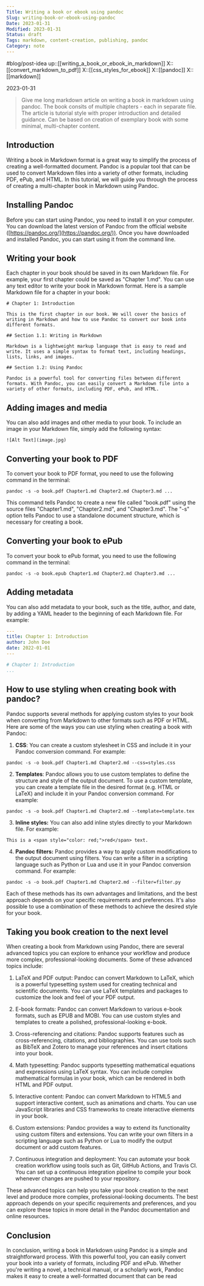 ```yaml
---
Title: Writing a book or ebook using pandoc
Slug: writing-book-or-ebook-using-pandoc
Date: 2023-01-31
Modified: 2023-01-31
Status: draft
Tags: markdown, content-creation, publishing, pandoc
Category: note
---
```


#blog/post-idea 
up::[[writing_a_book_or_ebook_in_markdown]]
X::[[convert_markdown_to_pdf]]
X::[[css_styles_for_ebook]]
X::[[pandoc]]
X::[[markdown]]


2023-01-31
> Give me long markdown article on writing a book in markdown using pandoc. The book consits of multiple chapters - each in separate file. The article is tutorial style with proper introduction and detailed guidance. Can be based on creation of exemplary book with some minimal, multi-chapter content.


## Introduction

Writing a book in Markdown format is a great way to simplify the process of creating a well-formatted document. Pandoc is a popular tool that can be used to convert Markdown files into a variety of other formats, including PDF, ePub, and HTML. In this tutorial, we will guide you through the process of creating a multi-chapter book in Markdown using Pandoc.

## Installing Pandoc

Before you can start using Pandoc, you need to install it on your computer. You can download the latest version of Pandoc from the official website ([https://pandoc.org/](https://pandoc.org/)). Once you have downloaded and installed Pandoc, you can start using it from the command line.

## Writing your book

Each chapter in your book should be saved in its own Markdown file. For example, your first chapter could be saved as "Chapter 1.md". You can use any text editor to write your book in Markdown format. Here is a sample Markdown file for a chapter in your book:

```
# Chapter 1: Introduction

This is the first chapter in our book. We will cover the basics of writing in Markdown and how to use Pandoc to convert our book into different formats.

## Section 1.1: Writing in Markdown

Markdown is a lightweight markup language that is easy to read and write. It uses a simple syntax to format text, including headings, lists, links, and images.

## Section 1.2: Using Pandoc

Pandoc is a powerful tool for converting files between different formats. With Pandoc, you can easily convert a Markdown file into a variety of other formats, including PDF, ePub, and HTML.

```

## Adding images and media

You can also add images and other media to your book. To include an image in your Markdown file, simply add the following syntax:


`![Alt Text](image.jpg)`

## Converting your book to PDF

To convert your book to PDF format, you need to use the following command in the terminal:


`pandoc -s -o book.pdf Chapter1.md Chapter2.md Chapter3.md ...`

This command tells Pandoc to create a new file called "book.pdf" using the source files "Chapter1.md", "Chapter2.md", and "Chapter3.md". The "-s" option tells Pandoc to use a standalone document structure, which is necessary for creating a book.

## Converting your book to ePub

To convert your book to ePub format, you need to use the following command in the terminal:


`pandoc -s -o book.epub Chapter1.md Chapter2.md Chapter3.md ...`

## Adding metadata

You can also add metadata to your book, such as the title, author, and date, by adding a YAML header to the beginning of each Markdown file. For example:

```yaml
---
title: Chapter 1: Introduction
author: John Doe
date: 2022-01-01
---

# Chapter 1: Introduction
...

```

## How to use styling when creating book with pandoc?
Pandoc supports several methods for applying custom styles to your book when converting from Markdown to other formats such as PDF or HTML. Here are some of the ways you can use styling when creating a book with Pandoc:

1.  **CSS**: You can create a custom stylesheet in CSS and include it in your Pandoc conversion command. For example:

`pandoc -s -o book.pdf Chapter1.md Chapter2.md --css=styles.css`

2.  **Templates**: Pandoc allows you to use custom templates to define the structure and style of the output document. To use a custom template, you can create a template file in the desired format (e.g. HTML or LaTeX) and include it in your Pandoc conversion command. For example:

`pandoc -s -o book.pdf Chapter1.md Chapter2.md --template=template.tex`

3.  **Inline styles:** You can also add inline styles directly to your Markdown file. For example:

`This is a <span style="color: red;">red</span> text.`

4.  **Pandoc filters:** Pandoc provides a way to apply custom modifications to the output document using filters. You can write a filter in a scripting language such as Python or Lua and use it in your Pandoc conversion command. For example:

`pandoc -s -o book.pdf Chapter1.md Chapter2.md --filter=filter.py`

Each of these methods has its own advantages and limitations, and the best approach depends on your specific requirements and preferences. It's also possible to use a combination of these methods to achieve the desired style for your book.

## Taking you book creation to the next level
When creating a book from Markdown using Pandoc, there are several advanced topics you can explore to enhance your workflow and produce more complex, professional-looking documents. Some of these advanced topics include:

1.  LaTeX and PDF output: Pandoc can convert Markdown to LaTeX, which is a powerful typesetting system used for creating technical and scientific documents. You can use LaTeX templates and packages to customize the look and feel of your PDF output.
    
2.  E-book formats: Pandoc can convert Markdown to various e-book formats, such as EPUB and MOBI. You can use custom styles and templates to create a polished, professional-looking e-book.
    
3.  Cross-referencing and citations: Pandoc supports features such as cross-referencing, citations, and bibliographies. You can use tools such as BibTeX and Zotero to manage your references and insert citations into your book.
    
4.  Math typesetting: Pandoc supports typesetting mathematical equations and expressions using LaTeX syntax. You can include complex mathematical formulas in your book, which can be rendered in both HTML and PDF output.
    
5.  Interactive content: Pandoc can convert Markdown to HTML5 and support interactive content, such as animations and charts. You can use JavaScript libraries and CSS frameworks to create interactive elements in your book.
    
6.  Custom extensions: Pandoc provides a way to extend its functionality using custom filters and extensions. You can write your own filters in a scripting language such as Python or Lua to modify the output document or add custom features.
    
7.  Continuous integration and deployment: You can automate your book creation workflow using tools such as Git, GitHub Actions, and Travis CI. You can set up a continuous integration pipeline to compile your book whenever changes are pushed to your repository.
    

These advanced topics can help you take your book creation to the next level and produce more complex, professional-looking documents. The best approach depends on your specific requirements and preferences, and you can explore these topics in more detail in the Pandoc documentation and online resources.

## Conclusion

In conclusion, writing a book in Markdown using Pandoc is a simple and straightforward process. With this powerful tool, you can easily convert your book into a variety of formats, including PDF and ePub. Whether you're writing a novel, a technical manual, or a scholarly work, Pandoc makes it easy to create a well-formatted document that can be read
